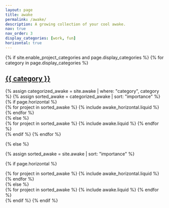 ```yaml
---
layout: page
title: awake
permalink: /awake/
description: A growing collection of your cool awake.
nav: true
nav_order: 3
display_categories: [work, fun]
horizontal: true
---
```


<!-- pages/awake.md -->
<div class="awake">
{% if site.enable_project_categories and page.display_categories %}
  <!-- Display categorized awake -->
  {% for category in page.display_categories %}
  <a id="{{ category }}" href=".#{{ category }}">
    <h2 class="category">{{ category }}</h2>
  </a>
  {% assign categorized_awake = site.awake | where: "category", category %}
  {% assign sorted_awake = categorized_awake | sort: "importance" %}
  <!-- Generate cards for each project -->
  {% if page.horizontal %}
  <div class="container">
    <div class="row row-cols-1 row-cols-md-2">
    {% for project in sorted_awake %}
      {% include awake_horizontal.liquid %}
    {% endfor %}
    </div>
  </div>
  {% else %}
  <div class="row row-cols-1 row-cols-md-3">
    {% for project in sorted_awake %}
      {% include awake.liquid %}
    {% endfor %}
  </div>
  {% endif %}
  {% endfor %}

{% else %}

<!-- Display awake without categories -->

{% assign sorted_awake = site.awake | sort: "importance" %}

  <!-- Generate cards for each project -->

{% if page.horizontal %}

  <div class="container">
    <div class="row row-cols-1 row-cols-md-2">
    {% for project in sorted_awake %}
      {% include awake_horizontal.liquid %}
    {% endfor %}
    </div>
  </div>
  {% else %}
  <div class="row row-cols-1 row-cols-md-3">
    {% for project in sorted_awake %}
      {% include awake.liquid %}
    {% endfor %}
  </div>
  {% endif %}
{% endif %}
</div>
